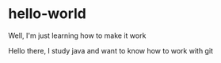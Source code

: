 # hello-world
Well, I'm just learning how to make it work

Hello there, I study java and want to know how to work with git
